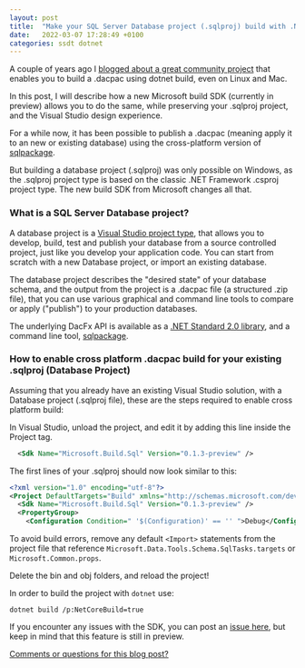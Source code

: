```yaml
---
layout: post
title:  "Make your SQL Server Database project (.sqlproj) build with .NET Core - even on Linux or macOS!"
date:   2022-03-07 17:28:49 +0100
categories: ssdt dotnet
---
```


A couple of years ago I [blogged about a great community project](https://erikej.github.io/efcore/2020/05/11/ssdt-dacpac-netcore.html) that enables you to build a .dacpac using dotnet build, even on Linux and Mac.

In this post, I will describe how a new Microsoft build SDK (currently in preview) allows you to do the same, while preserving your .sqlproj project, and the Visual Studio design experience.

For a while now, it has been possible to publish a .dacpac (meaning apply it to an new or existing database) using the cross-platform version of [sqlpackage](https://docs.microsoft.com/sql/tools/sqlpackage-download?WT.mc_id=DT-MVP-4025156).

But building a database project (.sqlproj) was only possible on Windows, as the .sqlproj project type is based on the classic .NET Framework .csproj project type. The new build SDK from Microsoft changes all that.

### What is a SQL Server Database project?

A database project is a [Visual Studio project type](https://visualstudio.microsoft.com/vs/features/ssdt/), that allows you to develop, build, test and publish your database from a source controlled project, just like you develop your application code. You can start from scratch with a new Database project, or import an existing database.

The database project describes the "desired state" of your database schema, and the output from the project is a .dacpac file (a structured .zip file), that you can use various graphical and command line tools to compare or apply ("publish") to your production databases.

The underlying DacFx API is available as a [.NET Standard 2.0 library](https://www.nuget.org/packages/Microsoft.SqlServer.DACFx/150.4573.2), and a command line tool, [sqlpackage](https://docs.microsoft.com/sql/tools/sqlpackage?WT.mc_id=DT-MVP-4025156).

### How to enable cross platform .dacpac build for your existing .sqlproj (Database Project)

Assuming that you already have an existing Visual Studio solution, with a Database project (.sqlproj file), these are the steps required to enable cross platform build:

In Visual Studio, unload the project, and edit it by adding this line inside the Project tag.

```xml
  <Sdk Name="Microsoft.Build.Sql" Version="0.1.3-preview" />
```
The first lines of your .sqlproj should now look similar to this:
```xml
<?xml version="1.0" encoding="utf-8"?>
<Project DefaultTargets="Build" xmlns="http://schemas.microsoft.com/developer/msbuild/2003" ToolsVersion="4.0">
  <Sdk Name="Microsoft.Build.Sql" Version="0.1.3-preview" />
  <PropertyGroup>
    <Configuration Condition=" '$(Configuration)' == '' ">Debug</Configuration>
```
To avoid build errors, remove any default `<Import>` statements from the project file that reference `Microsoft.Data.Tools.Schema.SqlTasks.targets` or `Microsoft.Common.props`.

Delete the bin and obj folders, and reload the project!

In order to build the project with `dotnet` use:

```dos
dotnet build /p:NetCoreBuild=true
```

If you encounter any issues with the SDK, you can post an [issue here](https://github.com/microsoft/DacFX/issues), but keep in mind that this feature is still in preview.

[Comments or questions for this blog post?](https://github.com/ErikEJ/erikej.github.io/issues/8)
